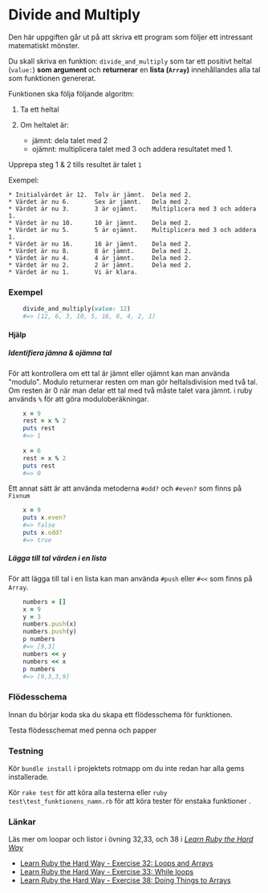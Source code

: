 # Divide and Multiply #

Den här uppgiften går ut på att skriva ett program som följer ett intressant matematiskt mönster.

Du skall skriva en funktion: `divide_and_multiply` som tar ett positivt heltal (`value:`) **som argument** och **returnerar** en **lista (`Array`)** innehållandes alla tal som funktionen genererat.

Funktionen ska följa följande algoritm:

1. Ta ett heltal
2. Om heltalet är:
    
    * jämnt: dela talet med 2
    * ojämnt: multiplicera talet med 3 och addera resultatet med 1.
    
Upprepa steg 1 & 2 tills  resultet är talet `1` 

Exempel:

    * Initialvärdet är 12.  Tolv är jämnt.  Dela med 2.
    * Värdet är nu 6.       Sex är jämnt.   Dela med 2.
    * Värdet är nu 3.       3 är ojämnt.    Multiplicera med 3 och addera 1.
    * Värdet är nu 10.      10 är jämnt.    Dela med 2.
    * Värdet är nu 5.       5 är ojämnt.    Multiplicera med 3 och addera 1.
    * Värdet är nu 16.      16 är jämnt.    Dela med 2.
    * Värdet är nu 8.       8 är jämnt.     Dela med 2.
    * Värdet är nu 4.       4 är jämnt.     Dela med 2.
    * Värdet är nu 2.       2 är jämnt.     Dela med 2.
    * Värdet är nu 1.       Vi är klara.

### Exempel ###

````ruby
    divide_and_multiply(value: 12)
	#=> [12, 6, 3, 10, 5, 16, 8, 4, 2, 1]
````

#### Hjälp ####

##### Identifiera jämna & ojämna tal #####

För att kontrollera om ett tal är jämnt eller ojämnt kan man använda "modulo". Modulo returnerar resten om man gör heltalsdivision med två tal.
Om resten är 0 när man delar ett tal med två måste talet vara jämnt. i ruby används `%` för att göra moduloberäkningar.

```ruby
    x = 9
    rest = x % 2
    puts rest
    #=> 1
    
    x = 6
    rest = x % 2
    puts rest
    #=> 0
```

Ett annat sätt är att använda metoderna `#odd?` och `#even?` som finns på `Fixnum`

```ruby
    x = 9
    puts x.even?
    #=> false
    puts x.odd?
    #=> true
```

##### Lägga till tal värden i en lista #####

För att lägga till tal i en lista kan man använda `#push` eller `#<<` som finns på `Array`.

```ruby
    numbers = []
    x = 9
    y = 3
    numbers.push(x)
    numbers.push(y)
    p numbers
    #=> [9,3] 
    numbers << y
    numbers << x
    p numbers
    #=> [9,3,3,9]
```


### Flödesschema ###

Innan du börjar koda ska du skapa ett flödesschema för funktionen.

Testa flödesschemat med penna och papper


### Testning ###

Kör `bundle install` i projektets rotmapp om du inte redan har alla gems installerade.

Kör `rake test` för att köra alla testerna
eller `ruby test\test_funktionens_namn.rb` för att köra tester för enstaka funktioner .


### Länkar ###

Läs mer om loopar och listor i övning 32,33, och 38 i [*Learn Ruby the Hard Way*](http://ruby.learncodethehardway.org/book)
* [Learn Ruby the Hard Way - Exercise 32: Loops and Arrays](https://learnrubythehardway.org/book/ex32.html)
* [Learn Ruby the Hard Way - Exercise 33: While loops](http://ruby.learncodethehardway.org/book/ex33.html) 
* [Learn Ruby the Hard Way - Exercise 38: Doing Things to Arrays](https://learnrubythehardway.org/book/ex38.html)

